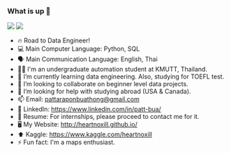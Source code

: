 ### What is up 👋

<img src="https://github-readme-stats.vercel.app/api?username=heartnoxill&&show_icons=true&title_color=ffffff&icon_color=bb2acf&text_color=daf7dc&bg_color=151515">
<img src="https://github-readme-stats.vercel.app/api/top-langs/?username=heartnoxill&layout=compact">

- 🔥 Road to Data Engineer!
- 💻 Main Computer Language: Python, SQL
- 🗣  Main Communication Language: English, Thai
- 👨‍🎓 I'm an undergraduate automation student at KMUTT, Thailand.
- 🌱 I’m currently learning data engineering. Also, studying for TOEFL test.
- 👯 I’m looking to collaborate on beginner level data projects.
- 🤔 I’m looking for help with studying abroad (USA & Canada).
- 📫 Email: pattaraponbuathong@gmail.com
- 🏢 LinkedIn: https://www.linkedin.com/in/patt-bua/
- 🧾 Resume: For internships, please proceed to contact me for it.
- 🖥 My Website: http://heartnoxill.github.io/
- ⬆ Kaggle: https://www.kaggle.com/heartnoxill
- ⚡ Fun fact: I'm a maps enthusiast.


